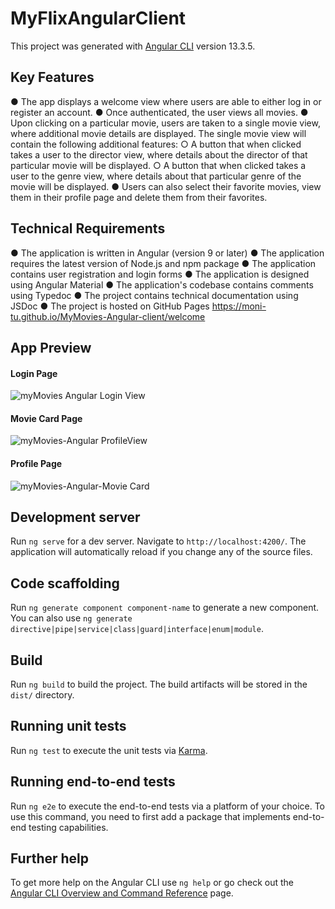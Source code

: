 # MyFlixAngularClient

This project was generated with [Angular CLI](https://github.com/angular/angular-cli) version 13.3.5.

## Key Features

● The app displays a welcome view where users are able to either log in or register an
account.
● Once authenticated, the user views all movies.
● Upon clicking on a particular movie, users are taken to a single movie view, where
additional movie details are displayed. The single movie view will contain the following
additional features:
○ A button that when clicked takes a user to the director view, where details about the
director of that particular movie will be displayed.
○ A button that when clicked takes a user to the genre view, where details about that
particular genre of the movie will be displayed.
● Users can also select their favorite movies, view them in their profile page and delete them from their favorites.

## Technical Requirements

● The application is written in Angular (version 9 or later)
● The application requires the latest version of Node.js and npm package
● The application contains user registration and login forms
● The application is designed using Angular Material
● The application's codebase contains comments using Typedoc
● The project contains technical documentation using JSDoc
● The project is hosted on GitHub Pages https://moni-tu.github.io/MyMovies-Angular-client/welcome

## App Preview

#### Login Page

![myMovies Angular Login View](https://user-images.githubusercontent.com/91124224/169659072-78452192-a5d1-4df1-8928-ebb8c5f67926.png)

#### Movie Card Page

![myMovies-Angular ProfileView](https://user-images.githubusercontent.com/91124224/169659076-c8e68cf9-89a5-4683-8c2d-01392123fdef.png)

#### Profile Page

![myMovies-Angular-Movie Card](https://user-images.githubusercontent.com/91124224/169659081-8bc0a879-d8e3-422e-a79f-bc9df1737332.png)

## Development server

Run `ng serve` for a dev server. Navigate to `http://localhost:4200/`. The application will automatically reload if you change any of the source files.

## Code scaffolding

Run `ng generate component component-name` to generate a new component. You can also use `ng generate directive|pipe|service|class|guard|interface|enum|module`.

## Build

Run `ng build` to build the project. The build artifacts will be stored in the `dist/` directory.

## Running unit tests

Run `ng test` to execute the unit tests via [Karma](https://karma-runner.github.io).

## Running end-to-end tests

Run `ng e2e` to execute the end-to-end tests via a platform of your choice. To use this command, you need to first add a package that implements end-to-end testing capabilities.

## Further help

To get more help on the Angular CLI use `ng help` or go check out the [Angular CLI Overview and Command Reference](https://angular.io/cli) page.
